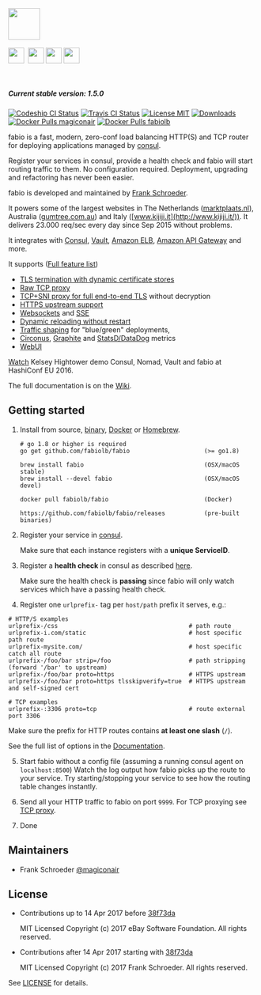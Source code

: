 <div>
  <div style="width: 50%; height: 64px;">
    <img src="https://cdn.rawgit.com/fabiolb/fabio/015e999/fabio.svg" height="64"/>
  </div>
  <div style="width: 50%; height: 64px; margin-top: 16px;">
    <a href="http://ebay.github.io/"><img src="https://cdn.rawgit.com/fabiolb/fabio/7a02e1f/ebay.png" height="32" style="padding-right: 4px"/></a>
    <a href="http://www.ebayclassifiedsgroup.com"><img src="https://cdn.rawgit.com/fabiolb/fabio/7a02e1f/ecg.png" height="32"/></a>
    <a href="http://www.mytaxi.de"><img src="https://cdn.rawgit.com/fabiolb/fabio/7a02e1f/mytaxi.png" height="32"/></a>
    <a href="http://www.classmarkets.com"><img src="https://cdn.rawgit.com/fabiolb/fabio/7a02e1f/classmarkets.png" height="32"/></a>
  </div>
</div>

##### Current stable version: 1.5.0

[![Codeship CI Status](https://codeship.com/projects/3e8307d0-2426-0135-1183-6e6f38f65fc4/status?branch=master)](https://app.codeship.com/projects/222209)
[![Travis CI Status](https://travis-ci.org/fabiolb/fabio.svg?branch=master)](https://travis-ci.org/fabiolb/fabio)
[![License MIT](https://img.shields.io/badge/license-MIT-blue.svg)](https://raw.githubusercontent.com/fabiolb/fabio/master/LICENSE)
[![Downloads](https://img.shields.io/github/downloads/fabiolb/fabio/total.svg)](https://github.com/fabiolb/fabio/releases)
[![Docker Pulls magiconair](https://img.shields.io/docker/pulls/magiconair/fabio.svg?label=docker+pulls+magiconair)](https://hub.docker.com/r/magiconair/fabio/)
[![Docker Pulls fabiolb](https://img.shields.io/docker/pulls/fabiolb/fabio.svg?label=docker+pulls+fabiolb)](https://hub.docker.com/r/fabiolb/fabio/)

fabio is a fast, modern, zero-conf load balancing HTTP(S) and TCP router
for deploying applications managed by [consul](https://consul.io/).

Register your services in consul, provide a health check and fabio will start
routing traffic to them. No configuration required. Deployment, upgrading and
refactoring has never been easier.

fabio is developed and maintained by [Frank Schroeder](https://twitter.com/magiconair).

It powers some of the largest websites in
The Netherlands ([marktplaats.nl](http://www.marktplaats.nl/)),
Australia ([gumtree.com.au](http://www.gumtree.com.au))
and Italy ([www.kijiji.it](http://www.kijiji.it/)).
It delivers 23.000 req/sec every day since Sep 2015 without problems.

It integrates with
[Consul](https://consul.io/),
[Vault](https://vaultproject.io/),
[Amazon ELB](https://aws.amazon.com/elasticloadbalancing),
[Amazon API Gateway](https://aws.amazon.com/api-gateway/)
and more.

It supports ([Full feature list](https://github.com/fabiolb/fabio/wiki/Features))

* [TLS termination with dynamic certificate stores](https://github.com/fabiolb/fabio/wiki/Features#certificate-stores)
* [Raw TCP proxy](https://github.com/fabiolb/fabio/wiki/Features#tcp-proxy-support)
* [TCP+SNI proxy for full end-to-end TLS](https://github.com/fabiolb/fabio/wiki/Features#tcpsni-proxy-support) without decryption
* [HTTPS upstream support](https://github.com/fabiolb/fabio/wiki/Features#https-upstream-support)
* [Websockets](https://github.com/fabiolb/fabio/wiki/Features#websocket-support) and
  [SSE](https://github.com/fabiolb/fabio/wiki/Features#sse---server-sent-events)
* [Dynamic reloading without restart](https://github.com/fabiolb/fabio/wiki/Features#dynamic-reloading)
* [Traffic shaping](https://github.com/fabiolb/fabio/wiki/Features#traffic-shaping) for "blue/green" deployments,
* [Circonus](https://github.com/fabiolb/fabio/wiki/Features#metrics-support),
  [Graphite](https://github.com/fabiolb/fabio/wiki/Features#metrics-support) and
  [StatsD/DataDog](https://github.com/fabiolb/fabio/wiki/Features#metrics-support) metrics
* [WebUI](https://github.com/fabiolb/fabio/wiki/Features#web-ui)

[Watch](https://www.youtube.com/watch?v=gf43TcWjBrE&list=PL81sUbsFNc5b-Gd59Lpz7BW0eHJBt0GvE&index=1)
Kelsey Hightower demo Consul, Nomad, Vault and fabio at HashiConf EU 2016.

The full documentation is on the [Wiki](https://github.com/fabiolb/fabio/wiki).

## Getting started

1. Install from source, [binary](https://github.com/fabiolb/fabio/releases),
   [Docker](https://hub.docker.com/r/fabiolb/fabio/) or [Homebrew](http://brew.sh).
    ```shell
	# go 1.8 or higher is required
    go get github.com/fabiolb/fabio                     (>= go1.8)

    brew install fabio                                  (OSX/macOS stable)
    brew install --devel fabio                          (OSX/macOS devel)

    docker pull fabiolb/fabio                           (Docker)

    https://github.com/fabiolb/fabio/releases           (pre-built binaries)
    ```

2. Register your service in [consul](https://consul.io/).

   Make sure that each instance registers with a **unique ServiceID**.

3. Register a **health check** in consul as described [here](https://consul.io/docs/agent/checks.html).

   Make sure the health check is **passing** since fabio will only watch services
   which have a passing health check.

4. Register one `urlprefix-` tag per `host/path` prefix it serves, e.g.:

```
# HTTP/S examples
urlprefix-/css                                     # path route
urlprefix-i.com/static                             # host specific path route
urlprefix-mysite.com/                              # host specific catch all route
urlprefix-/foo/bar strip=/foo                      # path stripping (forward '/bar' to upstream)
urlprefix-/foo/bar proto=https                     # HTTPS upstream
urlprefix-/foo/bar proto=https tlsskipverify=true  # HTTPS upstream and self-signed cert

# TCP examples
urlprefix-:3306 proto=tcp                          # route external port 3306
```

   Make sure the prefix for HTTP routes contains **at least one slash** (`/`).

   See the full list of options in the [Documentation](https://github.com/fabiolb/fabio/wiki/Routing#config-language).

5. Start fabio without a config file (assuming a running consul agent on `localhost:8500`)
   Watch the log output how fabio picks up the route to your service.
   Try starting/stopping your service to see how the routing table changes instantly.

6. Send all your HTTP traffic to fabio on port `9999`.
   For TCP proxying see [TCP proxy](https://github.com/fabiolb/fabio/wiki/Features#tcp-proxy-support).

7. Done

## Maintainers

* Frank Schroeder [@magiconair](https://twitter.com/magiconair)

## License

* Contributions up to 14 Apr 2017 before [38f73da](https://github.com/fabiolb/fabio/commit/38f73da6413b68fed1631101ac1d0b79a2fac870)

  MIT Licensed
  Copyright (c) 2017 eBay Software Foundation. All rights reserved.

* Contributions after 14 Apr 2017 starting with  [38f73da](https://github.com/fabiolb/fabio/commit/38f73da6413b68fed1631101ac1d0b79a2fac870)

  MIT Licensed
  Copyright (c) 2017 Frank Schroeder. All rights reserved.

See [LICENSE](https://github.com/fabiolb/fabio/blob/master/LICENSE) for details.
